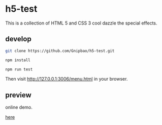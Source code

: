 # h5-test
This is a collection of HTML 5 and CSS 3 cool dazzle the special effects.
## develop
```bash
git clone https://github.com/Gnipbao/h5-test.git
```
```bash
npm install
```
```bash
npm run test
```
Then visit http://127.0.0.1:3006/menu.html in your browser.
## preview
online demo.

 [here](http://gnipbao.github.io/h5-test/menu.html)
